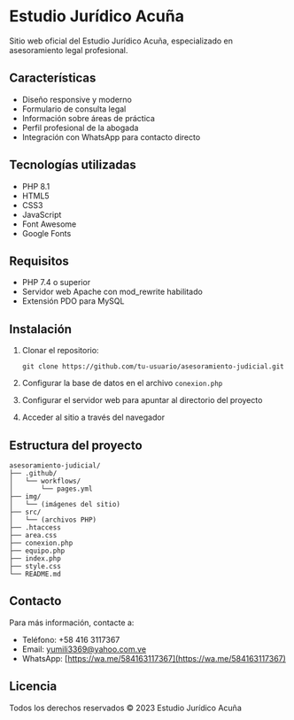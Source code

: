 # Estudio Jurídico Acuña

Sitio web oficial del Estudio Jurídico Acuña, especializado en asesoramiento legal profesional.

## Características

- Diseño responsive y moderno
- Formulario de consulta legal
- Información sobre áreas de práctica
- Perfil profesional de la abogada
- Integración con WhatsApp para contacto directo

## Tecnologías utilizadas

- PHP 8.1
- HTML5
- CSS3
- JavaScript
- Font Awesome
- Google Fonts

## Requisitos

- PHP 7.4 o superior
- Servidor web Apache con mod_rewrite habilitado
- Extensión PDO para MySQL

## Instalación

1. Clonar el repositorio:
   ```
   git clone https://github.com/tu-usuario/asesoramiento-judicial.git
   ```

2. Configurar la base de datos en el archivo `conexion.php`

3. Configurar el servidor web para apuntar al directorio del proyecto

4. Acceder al sitio a través del navegador

## Estructura del proyecto

```
asesoramiento-judicial/
├── .github/
│   └── workflows/
│       └── pages.yml
├── img/
│   └── (imágenes del sitio)
├── src/
│   └── (archivos PHP)
├── .htaccess
├── area.css
├── conexion.php
├── equipo.php
├── index.php
├── style.css
└── README.md
```

## Contacto

Para más información, contacte a:
- Teléfono: +58 416 3117367
- Email: yumili3369@yahoo.com.ve
- WhatsApp: [https://wa.me/584163117367](https://wa.me/584163117367)

## Licencia

Todos los derechos reservados © 2023 Estudio Jurídico Acuña 